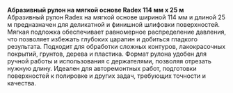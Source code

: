**Абразивный рулон на мягкой основе Radex 114 мм х 25 м**  
Абразивный рулон Radex на мягкой основе шириной 114 мм и длиной 25 м предназначен для деликатной и финишной шлифовки поверхностей. Мягкая подложка обеспечивает равномерное распределение давления, что позволяет избежать глубоких царапин и добиться гладкого результата. Подходит для обработки сложных контуров, лакокрасочных покрытий, грунтов, дерева и пластика. Формат рулона удобен для ручной работы и использования с держателями, позволяя отрезать нужную длину. Идеален для авторемонтных работ, подготовки поверхностей к полировке и других задач, требующих точности и качества.


